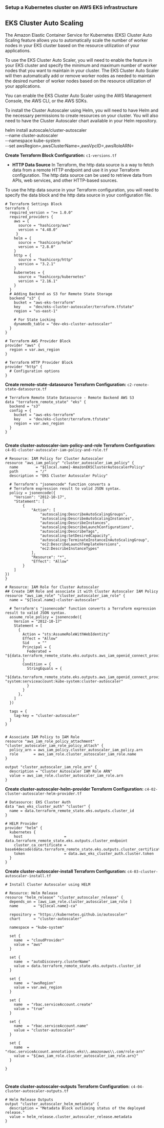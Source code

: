 ###  Setup a Kubernetes cluster on AWS EKS infrastructure

## EKS Cluster Auto Scaling

The Amazon Elastic Container Service for Kubernetes (EKS) Cluster Auto Scaling feature allows you to automatically scale the number of worker nodes in your EKS cluster based on the resource utilization of your applications.

To use the EKS Cluster Auto Scaler, you will need to enable the feature in your EKS cluster and specify the minimum and maximum number of worker nodes that you want to maintain in your cluster. The EKS Cluster Auto Scaler will then automatically add or remove worker nodes as needed to maintain the desired number of worker nodes based on the resource utilization of your applications.

You can enable the EKS Cluster Auto Scaler using the AWS Management Console, the AWS CLI, or the AWS SDKs.

To install the Cluster Autoscaler using Helm, you will need to have Helm and the necessary permissions to create resources on your cluster. You will also need to have the Cluster Autoscaler chart available in your Helm repository.

helm install autoscale/cluster-autoscaler \
  --name cluster-autoscaler \
  --namespace kube-system \
  --set awsRegion=<AWS region>,awsClusterName=<EKS cluster name>,awsVpcID=<VPC ID>,awsRoleARN=<IAM role ARN>


**Create Terraform Block Configuration:** `c1-versions.tf`

* **HTTP Data Source**
In Terraform, the http data source is a way to fetch data from a remote HTTP endpoint and use it in your Terraform configuration. The http data source can be used to retrieve data from APIs, web services, and other HTTP-based sources.

To use the http data source in your Terraform configuration, you will need to specify the data block and the http data source in your configuration file.


```
# Terraform Settings Block
terraform {
  required_version = ">= 1.0.0"
  required_providers {
    aws = {
      source = "hashicorp/aws"
      version = "4.48.0"
     }
    helm = {
      source = "hashicorp/helm"
      version = "2.8.0"
    }
    http = {
      source = "hashicorp/http"
      version = "3.2.1"
    }
    kubernetes = {
      source = "hashicorp/kubernetes"
      version = "2.16.1"
    }      
  }
  # Adding Backend as S3 for Remote State Storage
  backend "s3" {
    bucket = "aws-eks-terraform"
    key    = "dev/eks-cluster-autoscaler/terraform.tfstate"
    region = "us-east-1" 

    # For State Locking
    dynamodb_table = "dev-eks-cluster-autoscaler"    
  }     
}

# Terraform AWS Provider Block
provider "aws" {
  region = var.aws_region
}

# Terraform HTTP Provider Block
provider "http" {
  # Configuration options
}
```


**Create remote-state-datasource Terraform Configuration:** `c2-remote-state-datasource.tf`
```
# Terraform Remote State Datasource - Remote Backend AWS S3
data "terraform_remote_state" "eks" {
  backend = "s3"
  config = {
    bucket = "aws-eks-terraform"
    key    = "dev/eks-cluster/terraform.tfstate"
    region = var.aws_region
  }
}


```



**Create cluster-autoscaler-iam-policy-and-role Terraform Configuration:** `c4-01-cluster-autoscaler-iam-policy-and-role.tf`
```
# Resource: IAM Policy for Cluster Autoscaler
resource "aws_iam_policy" "cluster_autoscaler_iam_policy" {
  name        = "${local.name}-AmazonEKSClusterAutoscalerPolicy"
  path        = "/"
  description = "EKS Cluster Autoscaler Policy"

  # Terraform's "jsonencode" function converts a
  # Terraform expression result to valid JSON syntax.
  policy = jsonencode({
    "Version": "2012-10-17",
    "Statement": [
        {
            "Action": [
                "autoscaling:DescribeAutoScalingGroups",
                "autoscaling:DescribeAutoScalingInstances",
                "autoscaling:DescribeInstances",
                "autoscaling:DescribeLaunchConfigurations",
                "autoscaling:DescribeTags",
                "autoscaling:SetDesiredCapacity",
                "autoscaling:TerminateInstanceInAutoScalingGroup",
                "ec2:DescribeLaunchTemplateVersions",
                "ec2:DescribeInstanceTypes"
            ],
            "Resource": "*",
            "Effect": "Allow"
        }
    ]
})
}

# Resource: IAM Role for Cluster Autoscaler
## Create IAM Role and associate it with Cluster Autoscaler IAM Policy
resource "aws_iam_role" "cluster_autoscaler_iam_role" {
  name = "${local.name}-cluster-autoscaler"

  # Terraform's "jsonencode" function converts a Terraform expression result to valid JSON syntax.
  assume_role_policy = jsonencode({
    Version = "2012-10-17"
    Statement = [
      {
        Action = "sts:AssumeRoleWithWebIdentity"
        Effect = "Allow"
        Sid    = ""
        Principal = {
          Federated = "${data.terraform_remote_state.eks.outputs.aws_iam_openid_connect_provider_arn}"
        }
        Condition = {
          StringEquals = {
            "${data.terraform_remote_state.eks.outputs.aws_iam_openid_connect_provider_extract_from_arn}:sub": "system:serviceaccount:kube-system:cluster-autoscaler"
          }
        }        
      },
    ]
  })

  tags = {
    tag-key = "cluster-autoscaler"
  }
}


# Associate IAM Policy to IAM Role
resource "aws_iam_role_policy_attachment" "cluster_autoscaler_iam_role_policy_attach" {
  policy_arn = aws_iam_policy.cluster_autoscaler_iam_policy.arn 
  role       = aws_iam_role.cluster_autoscaler_iam_role.name
}

output "cluster_autoscaler_iam_role_arn" {
  description = "Cluster Autoscaler IAM Role ARN"
  value = aws_iam_role.cluster_autoscaler_iam_role.arn
}

```



**Create cluster-autoscaler-helm-provider Terraform Configuration:** `c4-02-cluster-autoscaler-helm-provider.tf`
```
# Datasource: EKS Cluster Auth 
data "aws_eks_cluster_auth" "cluster" {
  name = data.terraform_remote_state.eks.outputs.cluster_id
}

# HELM Provider
provider "helm" {
  kubernetes {
    host                   = data.terraform_remote_state.eks.outputs.cluster_endpoint
    cluster_ca_certificate = base64decode(data.terraform_remote_state.eks.outputs.cluster_certificate_authority_data)
    token                  = data.aws_eks_cluster_auth.cluster.token
  }
}
```



**Create cluster-autoscaler-install Terraform Configuration:** `c4-03-cluster-autoscaler-install.tf`
```
# Install Cluster Autoscaler using HELM

# Resource: Helm Release 
resource "helm_release" "cluster_autoscaler_release" {
  depends_on = [aws_iam_role.cluster_autoscaler_iam_role ]            
  name       = "${local.name}-ca"

  repository = "https://kubernetes.github.io/autoscaler"
  chart      = "cluster-autoscaler"

  namespace = "kube-system"   

  set {
    name  = "cloudProvider"
    value = "aws"
  }

  set {
    name  = "autoDiscovery.clusterName"
    value = data.terraform_remote_state.eks.outputs.cluster_id
  }

  set {
    name  = "awsRegion"
    value = var.aws_region
  }

  set {
    name  = "rbac.serviceAccount.create"
    value = "true"
  }

  set {
    name  = "rbac.serviceAccount.name"
    value = "cluster-autoscaler"
  }

  set {
    name  = "rbac.serviceAccount.annotations.eks\\.amazonaws\\.com/role-arn"
    value = "${aws_iam_role.cluster_autoscaler_iam_role.arn}"
  }
 
}



```


**Create cluster-autoscaler-outputs Terraform Configuration:** `c4-04-cluster-autoscaler-outputs.tf`
```
# Helm Release Outputs
output "cluster_autoscaler_helm_metadata" {
  description = "Metadata Block outlining status of the deployed release."
  value = helm_release.cluster_autoscaler_release.metadata
}

```





















